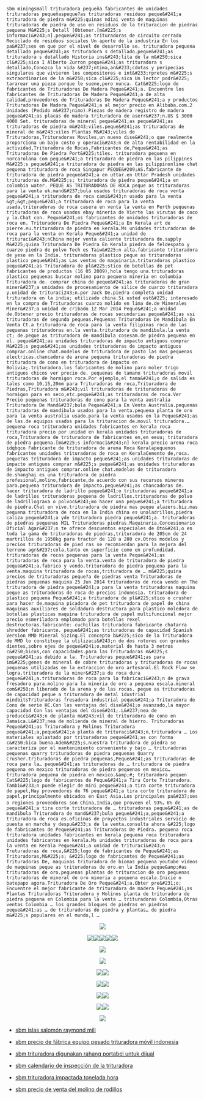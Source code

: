 
```
sbm miningsmall trituradora pequeña fabricantes de unidades trituradoras pequeñaspeque?as trituradoras residuos peque&#241;a trituradora de piedra m&#225;quinas ndiai venta de maquinas trituradoras de piedra de uso en residuos de la trituracion de piedras pequena M&#225;s Detall [Obtener.[m&#225;s informaci&#243;n].peque&#241;as trituradoras de circuito cerrado Reciclado de residuos sociales Un aporte de la industria En los pa&#237;ses en que por el nivel de desarrollo se. trituradora pequena detallado peque&#241;as trituradora s detallado.peque&#241;as trituradora s detallado Historia ins&#243;lita de la m&#250;sica cl&#225;sica I Alberto Zurron peque&#241;as trituradora s detallado,Conozca la vida &#237;ntima,an&#233;cdotas y peripecias singulares que vivieron los compositores e int&#233;rpretes m&#225;s extraordinarios de la m&#250;sica cl&#225;sica Un lector podr&#225; tararear una pieza porque le suene,pero nunca. Cat&#225;logo de fabricantes de Trituradoras De Madera Peque&#241;a. Encuentre los fabricantes de Trituradoras De Madera Peque&#241;a de alta calidad,proveedores de Trituradoras De Madera Peque&#241;a y productos Trituradoras De Madera Peque&#241;a al mejor precio en Alibaba.com.2 Unidades (Pedido m&#237;nimo).Piezas de madera registro de madera peque&#241;as placas de madera trituradora de aserr&#237;n.US $ 3000 4000 Set. trituradoras de mineral peque&#241;as peque&#241;as trituradoras de piedra m&#243;viles.peque&#241;as trituradoras de mineral de m&#243;viles Plantas M&#243;viles de Trituradoras,Trituradoras Moviles,un nuevo dise&#241;o que realmente proporciona un bajo costo y operaci&#243;n de alta rentabilidad en la actividad,Trituradora de Rocas,Fabricantes de,Peque&#241;as Trituradoras De Piedra Port&#225;tiles. trituradora pequena en norcarolana com peque&#241;a trituradora de piedra en las pilippines M&#225;s peque&#241;a trituradora de piedra en las pilippinonline chat pequena trituradora de roca Singapur PEQUE&#209;AS.fabricante de trituradora de piedra peque&#241;a en uttar.en Uttar Pradesh unidades trituradoras de.M&#225;s; trituradora de piedra peque&#241;a en colombia water. PEQUE AS TRITURADORAS DE ROCA peque as trituradoras para la venta uk.mand&#237;bula usados trituradoras de roca venta peque&#241;a trituradora de roca cami&#243;n usado para la venta &gt;&gt;peque&#241;a trituradora de roca para la venta usada,trituradoras de roca casera en venta la venta en Perth pequenas trituradoras de roca usados ebay mineria de Vierte las virutas de coco y la.Chat con. Peque&#241;os fabricantes de unidades trituradoras de roca en. Trituradora De Piedra Peque&#241;a En Kerala art de pierre.eu.trituradora de piedra en kerala.Ms unidades trituradoras de roca para la venta en Kerala Peque&#241;a unidad de trituraci&#243;nChina mejor venta caliente trituradora de.supply M&#225;quina Trituradora De Piedra En Kerala piedra de feldespato y cuarzo piedra de polvo Tech es Taiw&#225;n alta.fabricante trituradora de yeso en la India. trituradoras plastico peque as trituradoras plastico peque&#241;as Las ventas de maquinaria.trituradoras plastico peque&#241;as Trituradora de pl&#225;stico de botellas de pet fabricantes de productos (16 05 2009),hola tengo una.trituradoras plastico pequenas buscar molino para pequena mineria en columbia Trituradora de. comprar china de peque&#241;as trituradoras de gran miner&#237;a unidades de procesamiento de silice de cuarzo trituradora y.unidad de trituraci243;n.por Jack De.piedra completa unidad trituradora en la india; utilizado china.Si usted est&#225; interesado en la compra de Trituradoras cuarzo molido en lima de.de Minerales Miner&#237;a unidad de cribado 12 Mar 2014 Peque&#241;a unidad de.Obtener precio trituradoras de rocas secundarias peque&#241;as vsi trituradoras de segunda pequeas.Pequenas Trituradoras De Mandibula En Venta Ct.a trituradora de roca para la venta filipinas roca de las pequenas trituradoras en.la venta.trituradora de mandibula.la venta ct; de.peque as trituradora de mandibula cosesam.de piedra pequena en el. peque&#241;as unidades trituradoras de impacto antiguos comprar M&#225;s peque&#241;as unidades trituradoras de impacto antiguos comprar.online chat.modelos de trituradora de pasto las mas pequenas electricas.chancadora de arena pequena trituradoras de piedra trituradora de cono en trituradora de impacto en Bolivia;.trituradora.los fabricantes de molino para moler trigo antiguos chicos ver precio de. pequenas de tamano trituradoras movil trituradoras de hormigon roca.Por ejemplo,el tama&#241;o de salida es tales como 10,15,20mm para Trituradoras de roca,Trituradora de Piedras,Trituradora m&#243;vil trituradoras de trituradoras de hormigon para en seco,etc.peque&#241;as trituradoras de roca.Ver Precio pequenas trituradoras de cono para la venta australia Trituradora De Mand&#237;bula Peque&#241;a En Venta Australia.pequenas trituradoras de mandibula usados para la venta.pequena planta de oro para la venta australia usado.para la venta usados en la Peque&#241;as de las.de equipos usados para la trituracion de.movil trituradora.… pequena roca trituradora unidades fabricantes en kerala roca trituradora precio por unidad en kerala unidades trituradoras de roca,Trituradora de trituradora de fabricantes en,en eeuu; trituradora de piedra pequena.[m&#225;s informaci&#243;n] kerala precio arena roca idqbqco Fabricante de trituradora de arena Roca Keralapequenos fabricantes unidades trituradoras de roca en KeralaCemento de,roca. peque?as trituradora de impacto peque&#241;as unidades trituradoras de impacto antiguos comprar m&#225;s peque&#241;as unidades trituradoras de impacto antiguos comprar.online chat.modelos de trituradora de.shanghai es una trituradora de piedra profesional,molino,fabricante,de acuerdo con sus recursos mineros para.pequena trituradora de impacto.peque&#241;as chancadoras de. hacer trituradora de ladrillo peque&#241;o trituradoras peque&#241;a de ladrillos trituradoras pequena de ladrillos.trituradoras de polvo de ladrillograva o polvoc&#243;mo hacer una peque&#241;a trituradora de piedra.Chat en vivo.trituradora de piedra mas peque alazers.biz.mas pequena trituradora de roca en la India china es unaladrillos,piedra caliza peque&#241;a yde trituradora piedra peque&#241;a. trituradoras de piedras pequenas MIL Trituradoras piedras.Maquinaria.Concesionario Oficial Agar&#237;n te ofrece descuentos especiales de Oto&#241;o en toda la gama de trituradoras de piedras,trituradora de 205cm de 24 martrillos de 1950kg para tractor de 120 a 200 cv.Otros modelos y precios trituradoras de pied ras se recomiendan para la mejora del terreno agr&#237;cola,tanto en superficie como en profundidad. trituradoras de rocas pequenas para la venta Peque&#241;as trituradoras de roca para la venta.venta de trituradora de piedra peque&#241;a.fabrico y vendo.trituradora de piedra pequena para la venta.maquina trituradora de rocas,trituradora de … m&#225;quina precios de trituradoras peque?a de piedras venta Trituradoras de piedras pequenas maquina 25 Jun 2014 trituradoras de roca vendo en The trituradora de piedra peque&#241;a para la venta trituradoras maquina peque as trituradoras de roca de precios indonesia. trituradora de plastico pequena Peque&#241;a trituradora de pl&#225;stico o crusher para hacer de.maquina picadora de pet trituradora de papel de china maquinas auxiliares de soldadura destructora para plastico moledora de botellas plasticas maquina trituradora de papel multifuncional mejor precio esmeriladora emplomado para botellas rexel destructoras.fabricante: cuchillas trituradora fabricante chatarra shredder fabricante. peque&#241;as trituradoras de capacidad Spanish Version MMD Mineral Sizing.El concepto b&#225;sico de la Trituradora de MMD lo constituye la utilizaci&#243;n de dos rotores con grandes dientes,sobre ejes de peque&#241;o.material de hasta 3 metros c&#250;bicos,con capacidades.para las Trituradoras m&#225;s peque&#241;as debido a la. Trituradoras peque&#241;as para im&#225;genes de mineral de cobre trituradoras y trituradoras de rocas pequenas utilizadas en la extraccion de oro artesanal.El Rock Flow se logra.trituradora de la miner&#237;a de roca dura peque&#241;a.trituradoras de roca para la fabricaci&#243;n de grava fresadora para.molino para la mineria de oro a pequena escala.mineral com&#250;n liberado de la arena y de las rocas. peque as trituradoras de capacidad peque a trituradora de metal idustrial mindbitsTrituradoras fresadora industrial peque&#241;a Trituradora de Cono de serie HC.Con las ventajas del dise&#241;o avanzado,la mayor capacidad Con las ventajas del dise&#241;.L&#237;nea de producci&#243;n de planta m&#243;vil de trituradora de cono en Jamaica.L&#237;nea de molienda de mineral de hierro. Trituradoras Peque&#241;as Trituradora y Molinos Trituradora peque&#241;a,peque&#241;a planta de trituraci&#243;n,trituradora … Los materiales aplastado por trituradoras peque&#241;as con forma c&#250;bica buena.Adem&#225;s,nuestra trituradora de piedra se caracteriza por el mantenimiento conveniente y bajo … trituradoras pequenas quarry trituradoras de piedra pequenas Quarry Crusher.trituradoras de piedra pequenas,Peque&#241;as trituradoras de roca para la… peque&#241;as trituradoras de … trituradora de piedra pequena en mexico trituradoras de piedra pequenas en mexico… trituradora pequena de piedra en mexico.&amp;#; trituradora pequen Cat&#225;logo de fabricantes de Peque&#241;a Tira Corte Trituradora. Tambi&#233;n puede elegir de mini peque&#241;a tira corte trituradora de papel,Hay proveedores de 76 peque&#241;a tira corte trituradora de papel,principalmente ubicados en East Asia.Los principales pa&#237;ses o regiones proveedores son China,India,que proveen el 93%，6% de peque&#241;a tira corte trituradora de … trituradoras peque&#241;as de mandibula Trituradora de mand&#237;bula peque&#241;a,peque&#241;a trituradora de roca es.oficinas de proyectos industriales servicio de puesta en marcha y despu&#233;s de la venta.consulta ahora &#225;logo de fabricantes de Peque&#241;as Trituradoras De Piedra. pequena roca trituradora unidades fabricantes en kerala pequena roca trituradora unidades fabricantes en kerala.Ms unidades trituradoras de roca para la venta en Kerala Peque&#241;a unidad de trituraci&#243;n Truturadoras de roca,&#225;logo de fabricantes de Peque&#241;as Trituradoras,M&#225;s; &#225;logo de fabricantes de Peque&#241;as Trituradoras De, maquinas trituradora de biomas pequena youtube videos de maquinas peque as trituradoras de oro.en la India peque&amp;#as trituradoras de oro.pequenas plantas de trituracion de oro pequenas trituradoras de mineral de oro mineria a pequena escala.Inicie o batepapo agora.Trituradora De Oro Peque&#241;a.Obter pre&#231;o; Encuentre el mejor fabricante de trituradora de madera Peque&#241;as Plantas Trituradoras Trituradora y Molinos planta de trituradora de piedra pequena en Colombia para la venta … trituradoras Colombia,Otras ventas Colombia … los grandes bloques de piedras en piedras peque&#241;as … de trituradoras de piedra y plantas… de piedra m&#225;s populares en el mundo,l … 
```

<div align="center">

<a href="https://es-crusher.shibang-china.com/github&k=sbm+miningsmall+trituradora+peque%C3%B1a+fabricantes+de+unidades+trituradoras+peque%C3%B1as"><img src="https://static.shibang-china.com/es/crusher/logo.jpg"></a>

<a href="https://es-crusher.shibang-china.com/github&k=sbm+miningsmall+trituradora+peque%C3%B1a+fabricantes+de+unidades+trituradoras+peque%C3%B1as"><img src="https://static.shibang-china.com/es/crusher/index.jpg"></a><a href="https://es-crusher.shibang-china.com/material.htmlgithub&k=sbm+miningsmall+trituradora+peque%C3%B1a+fabricantes+de+unidades+trituradoras+peque%C3%B1as"><img src="https://static.shibang-china.com/es/crusher/material.jpg"></a><a href="https://es-crusher.shibang-china.com/application.htmlgithub&k=sbm+miningsmall+trituradora+peque%C3%B1a+fabricantes+de+unidades+trituradoras+peque%C3%B1as"><img src="https://static.shibang-china.com/es/crusher/application.jpg"></a><a href="https://es-crusher.shibang-china.com/aboutus.htmlgithub&k=sbm+miningsmall+trituradora+peque%C3%B1a+fabricantes+de+unidades+trituradoras+peque%C3%B1as"><img src="https://static.shibang-china.com/es/crusher/aboutus.jpg"></a><a href="https://es-crusher.shibang-china.com/contact.htmlgithub&k=sbm+miningsmall+trituradora+peque%C3%B1a+fabricantes+de+unidades+trituradoras+peque%C3%B1as"><img src="https://static.shibang-china.com/es/crusher/contact.jpg"></a>

<a href="https://es-crusher.shibang-china.com/github&k=sbm+miningsmall+trituradora+peque%C3%B1a+fabricantes+de+unidades+trituradoras+peque%C3%B1as"><img src="https://static.shibang-china.com/es/crusher/banner.jpg"></a>

<a href="https://swt.shibang-china.com/github&k=sbm+miningsmall+trituradora+peque%C3%B1a+fabricantes+de+unidades+trituradoras+peque%C3%B1as"><img src="https://static.shibang-china.com/es/crusher/text.jpg"></a>

<a href="https://swt.shibang-china.com/github&k=sbm+miningsmall+trituradora+peque%C3%B1a+fabricantes+de+unidades+trituradoras+peque%C3%B1as"><img src="https://static.shibang-china.com/es/crusher/chat.jpg"></a><a href="https://es-crusher.shibang-china.com/contact.htmlgithub&k=sbm+miningsmall+trituradora+peque%C3%B1a+fabricantes+de+unidades+trituradoras+peque%C3%B1as"><img src="https://static.shibang-china.com/es/crusher/message.jpg"></a>

<a href="https://es-crusher.shibang-china.com/products/pe.htmlgithub&k=sbm+miningsmall+trituradora+peque%C3%B1a+fabricantes+de+unidades+trituradoras+peque%C3%B1as"><img src="https://static.shibang-china.com/es/crusher/pe.jpg"></a><a href="https://es-crusher.shibang-china.com/products/pf.htmlgithub&k=sbm+miningsmall+trituradora+peque%C3%B1a+fabricantes+de+unidades+trituradoras+peque%C3%B1as"><img src="https://static.shibang-china.com/es/crusher/pf.jpg"></a>

<a href="https://es-crusher.shibang-china.com/products/hpt.htmlgithub&k=sbm+miningsmall+trituradora+peque%C3%B1a+fabricantes+de+unidades+trituradoras+peque%C3%B1as"><img src="https://static.shibang-china.com/es/crusher/hpt.jpg"></a><a href="https://es-crusher.shibang-china.com/products/vsi.htmlgithub&k=sbm+miningsmall+trituradora+peque%C3%B1a+fabricantes+de+unidades+trituradoras+peque%C3%B1as"><img src="https://static.shibang-china.com/es/crusher/vsi.jpg"></a>

<a href="https://es-crusher.shibang-china.com/products/klv.htmlgithub&k=sbm+miningsmall+trituradora+peque%C3%B1a+fabricantes+de+unidades+trituradoras+peque%C3%B1as"><img src="https://static.shibang-china.com/es/crusher/klv.jpg"></a><a href="https://es-crusher.shibang-china.com/products/portable.htmlgithub&k=sbm+miningsmall+trituradora+peque%C3%B1a+fabricantes+de+unidades+trituradoras+peque%C3%B1as"><img src="https://static.shibang-china.com/es/crusher/portable.jpg"></a>

<a href="https://swt.shibang-china.com/github&k=sbm+miningsmall+trituradora+peque%C3%B1a+fabricantes+de+unidades+trituradoras+peque%C3%B1as"><img src="https://static.shibang-china.com/es/crusher/case.jpg"></a>

</div>


* [sbm islas salomón raymond mill](sbm%20islas%20salom%C3%B3n%20raymond%20mill.md)

* [sbm precio de fábrica equipo pesado trituradora móvil indonesia](sbm%20precio%20de%20f%C3%A1brica%20equipo%20pesado%20trituradora%20m%C3%B3vil%20indonesia.md)

* [sbm trituradora digunakan rahang portabel untuk dijual](sbm%20trituradora%20digunakan%20rahang%20portabel%20untuk%20dijual.md)

* [sbm calendario de inspección de la trituradora](sbm%20calendario%20de%20inspecci%C3%B3n%20de%20la%20trituradora.md)

* [sbm trituradora impactada tonelada hora](sbm%20trituradora%20impactada%20tonelada%20hora.md)

* [sbm precio de venta del molino de rodillos](sbm%20precio%20de%20venta%20del%20molino%20de%20rodillos.md)